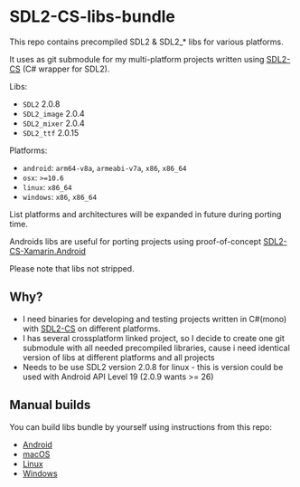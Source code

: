 # SDL2-CS-libs-bundle

This repo contains precompiled SDL2 & SDL2_* libs for various platforms. 

It uses as git submodule for my multi-platform projects written using [SDL2-CS](https://github.com/flibitijibibo/SDL2-CS/) (C# wrapper for SDL2).


Libs:
* `SDL2` 2.0.8
* `SDL2_image` 2.0.4
* `SDL2_mixer` 2.0.4
* `SDL2_ttf` 2.0.15

Platforms:
* `android`: `arm64-v8a`, `armeabi-v7a`, `x86`, `x86_64`
* `osx`: `>=10.6`
* `linux`: `x86_64`
* `windows`: `x86`, `x86_64`

List platforms and architectures will be expanded in future during porting time.

Androids libs are useful for porting projects using proof-of-concept [SDL2-CS-Xamarin.Android](https://github.com/ru-ace/SDL2-CS-Xamarin.Android)

Please note that libs not stripped.

## Why?

* I need binaries for developing and testing projects written in C#(mono) with [SDL2-CS](https://github.com/flibitijibibo/SDL2-CS/) on different platforms.
* I has several crossplatform linked project, so I decide to create one git submodule with all needed precompiled libraries, cause i need identical version of libs at different platforms and all projects
* Needs to be use SDL2 version 2.0.8 for linux  - this is version could be used with Android API Level 19 (2.0.9 wants >= 26) 

## Manual builds

You can build libs bundle by yourself using instructions from this repo:
* [Android](./BUILD.android.md)
* [macOS](./BUILD.osx.md)
* [Linux](./BUILD.linux.md)
* [Windows](./BUILD.windows.md)
